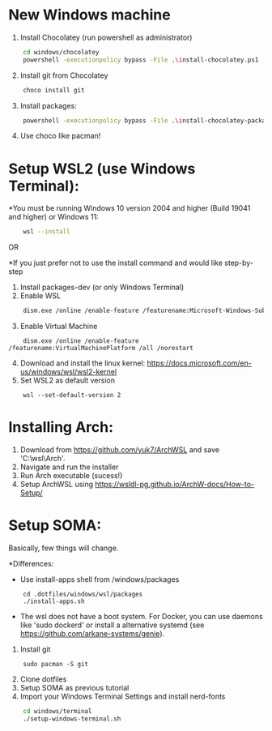 # New Windows machine

1. Install Chocolatey (run powershell as administrator)
```bash
    cd windows/chocolatey
    powershell -executionpolicy bypass -File .\install-chocolatey.ps1
```
2. Install git from Chocolatey
```bash
    choco install git    
```
3. Install packages:
```bash
    powershell -executionpolicy bypass -File .\install-chocolatey-packages.ps1   
```
4. Use choco like pacman! 


# Setup WSL2 (use Windows Terminal):

*You must be running Windows 10 version 2004 and higher (Build 19041 and higher) or Windows 11:
```bash
    wsl --install
```

OR

*If you just prefer not to use the install command and would like step-by-step

1. Install packages-dev (or only Windows Terminal)
2. Enable WSL
```bash
    dism.exe /online /enable-feature /featurename:Microsoft-Windows-Subsystem-Linux /all /norestart
```
3. Enable Virtual Machine
```
    dism.exe /online /enable-feature /featurename:VirtualMachinePlatform /all /norestart
```
4. Download and install the linux kernel: https://docs.microsoft.com/en-us/windows/wsl/wsl2-kernel
5. Set WSL2 as default version
```
    wsl --set-default-version 2
```

# Installing Arch:

1. Download from https://github.com/yuk7/ArchWSL and save 'C:\wsl\Arch'.
2. Navigate and run the installer
3. Run Arch executable (sucess!)
4. Setup ArchWSL using https://wsldl-pg.github.io/ArchW-docs/How-to-Setup/ 


# Setup SOMA:

Basically, few things will change. 

*Differences:

* Use install-apps shell from /windows/packages
```
    cd .dotfiles/windows/wsl/packages
    ./install-apps.sh
```

* The wsl does not have a boot system. For Docker, you can use daemons like 'sudo dockerd' or install a alternative systemd (see https://github.com/arkane-systems/genie).  


1. Install git
```
    sudo pacman -S git
```
2. Clone dotfiles
3. Setup SOMA as previous tutorial
4. Import your Windows Terminal Settings and install nerd-fonts
```bash
    cd windows/terminal
    ./setup-windows-terminal.sh
```
